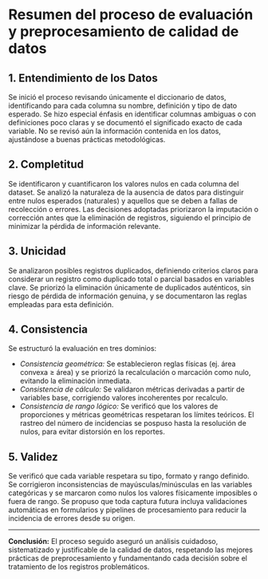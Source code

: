 # Resumen del proceso de evaluación y preprocesamiento de calidad de datos

## 1. Entendimiento de los Datos

Se inició el proceso revisando únicamente el diccionario de datos, identificando para cada columna su nombre, definición y tipo de dato esperado. Se hizo especial énfasis en identificar columnas ambiguas o con definiciones poco claras y se documentó el significado exacto de cada variable. No se revisó aún la información contenida en los datos, ajustándose a buenas prácticas metodológicas.

## 2. Completitud

Se identificaron y cuantificaron los valores nulos en cada columna del dataset. Se analizó la naturaleza de la ausencia de datos para distinguir entre nulos esperados (naturales) y aquellos que se deben a fallas de recolección o errores. Las decisiones adoptadas priorizaron la imputación o corrección antes que la eliminación de registros, siguiendo el principio de minimizar la pérdida de información relevante.

## 3. Unicidad

Se analizaron posibles registros duplicados, definiendo criterios claros para considerar un registro como duplicado total o parcial basados en variables clave. Se priorizó la eliminación únicamente de duplicados auténticos, sin riesgo de pérdida de información genuina, y se documentaron las reglas empleadas para esta definición.

## 4. Consistencia

Se estructuró la evaluación en tres dominios:

- _Consistencia geométrica:_ Se establecieron reglas físicas (ej. área convexa ≥ área) y se priorizó la recalculación o marcación como nulo, evitando la eliminación inmediata.
- _Consistencia de cálculo:_ Se validaron métricas derivadas a partir de variables base, corrigiendo valores incoherentes por recalculo.
- _Consistencia de rango lógico:_ Se verificó que los valores de proporciones y métricas geométricas respetaran los límites teóricos.
  El rastreo del número de incidencias se pospuso hasta la resolución de nulos, para evitar distorsión en los reportes.

## 5. Validez

Se verificó que cada variable respetara su tipo, formato y rango definido. Se corrigieron inconsistencias de mayúsculas/minúsculas en las variables categóricas y se marcaron como nulos los valores físicamente imposibles o fuera de rango. Se propuso que toda captura futura incluya validaciones automáticas en formularios y pipelines de procesamiento para reducir la incidencia de errores desde su origen.

---

**Conclusión:**
El proceso seguido aseguró un análisis cuidadoso, sistematizado y justificable de la calidad de datos, respetando las mejores prácticas de preprocesamiento y fundamentando cada decisión sobre el tratamiento de los registros problemáticos.
